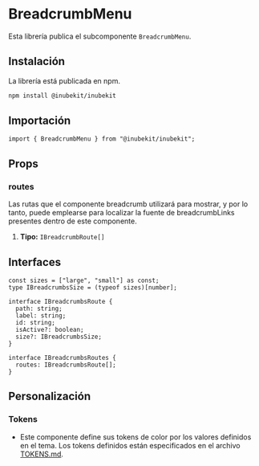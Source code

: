 # BreadcrumbMenu

Esta librería publica el subcomponente `BreadcrumbMenu`.

## Instalación

La librería está publicada en npm.

```bash
npm install @inubekit/inubekit
```

## Importación

```tsx
import { BreadcrumbMenu } from "@inubekit/inubekit";
```

## Props

### routes

Las rutas que el componente breadcrumb utilizará para mostrar, y por lo tanto, puede emplearse para localizar la fuente de breadcrumbLinks presentes dentro de este componente.

1. **Tipo:** `IBreadcrumbRoute[]`

## Interfaces

```tsx
const sizes = ["large", "small"] as const;
type IBreadcrumbsSize = (typeof sizes)[number];

interface IBreadcrumbsRoute {
  path: string;
  label: string;
  id: string;
  isActive?: boolean;
  size?: IBreadcrumbsSize;
}

interface IBreadcrumbsRoutes {
  routes: IBreadcrumbsRoute[];
}
```

## Personalización

### Tokens

- Este componente define sus tokens de color por los valores definidos en el tema. Los tokens definidos están especificados en el archivo [TOKENS.md](../TOKENS.md).
